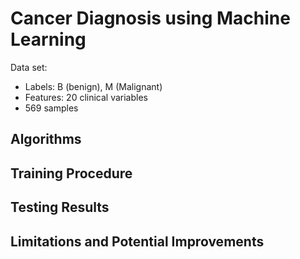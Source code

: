 # Cancer Diagnosis using Machine Learning

Data set:

- Labels: B (benign), M (Malignant)
- Features: 20 clinical variables
- 569 samples

## Algorithms

## Training Procedure

## Testing Results

## Limitations and Potential Improvements
